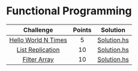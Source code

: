 # Functional Programming                                                        
                                                                                
|                                                              Challenge                                                              | Points |                                                                                  Solution                                                                                 |
|:-----------------------------------------------------------------------------------------------------------------------------------:|:------:|:-------------------------------------------------------------------------------------------------------------------------------------------------------------------------:|
| [Hello World N Times](https://www.hackerrank.com/challenges/fp-hello-world-n-times)                                                         |   5   | [Solution.hs](https://github.com/BenjaminPatch/HackerRank_and_LeetCode_Solutions/blob/master/haskell/hackerRank/fpPath/Hello%20World%20N%20Times/Solution.hs)
| [List Replication](https://www.hackerrank.com/challenges/fp-list-replication)                                                         |   10   | [Solution.hs](https://github.com/BenjaminPatch/HackerRank_and_LeetCode_Solutions/blob/master/haskell/hackerRank/fpPath/List%20Replication/Solution.hs)
| [Filter Array](https://www.hackerrank.com/challenges/fp-filter-array)                                                         |   10  | [Solution.hs](https://github.com/BenjaminPatch/HackerRank_and_LeetCode_Solutions/blob/master/haskell/hackerRank/fpPath/Filter%20Array/Solution.hs)
